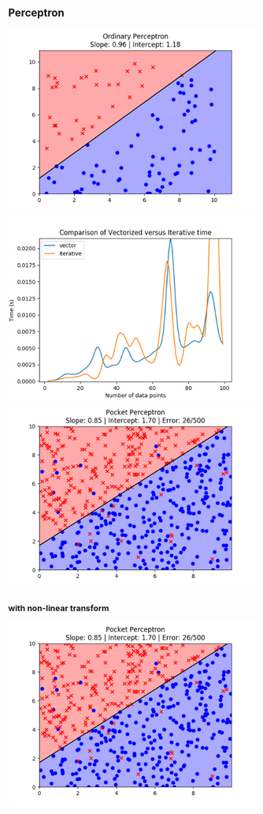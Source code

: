 ## Perceptron
![alt text](https://github.com/hgrov52/ML-Models/blob/master/Images/Perceptron/perceptron.png)
![alt text](https://github.com/hgrov52/ML-Models/blob/master/Images/Perceptron/perceptron_time_comparison.png)
![alt text](https://github.com/hgrov52/ML-Models/blob/master/Images/Perceptron/pocket_perceptron.png)
### with non-linear transform
![alt text](https://github.com/hgrov52/ML-Models/blob/master/Images/Perceptron/pocket_perceptron.png)


